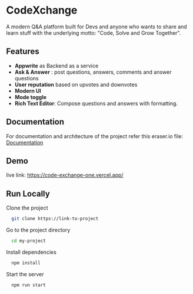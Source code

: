 
# CodeXchange

A modern Q&A platform built for Devs and anyone who wants to share and learn stuff with the underlying motto: "Code, Solve and Grow Together".






## Features

- **Appwrite** as Backend as a service
- **Ask & Answer** : post questions, answers, comments and answer questions
- **User reputation** based on upvotes and downvotes
- **Modern UI**
- **Mode toggle**
- **Rich Text Editor**: Compose questions and answers with formatting.

## Documentation

For documentation and architecture of the project refer this eraser.io file: [Documentation](https://app.eraser.io/workspace/C4LbQ3ZJAd9Z893pDwWK?origin=)


## Demo

live link: https://code-exchange-one.vercel.app/


## Run Locally

Clone the project

```bash
  git clone https://link-to-project
```

Go to the project directory

```bash
  cd my-project
```

Install dependencies

```bash
  npm install
```

Start the server

```bash
  npm run start
```

